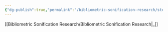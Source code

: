 ```yaml
---
{"dg-publish":true,"permalink":"/bibliometric-sonification-research/steps/literature-review/","noteIcon":""}
---
```


[[Bibliometric Sonification Research/Bibliometric Sonification Research\|_]]